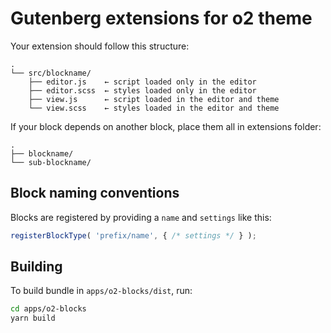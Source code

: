 # Gutenberg extensions for o2 theme

Your extension should follow this structure:

```
.
└── src/blockname/
    ├── editor.js    ← script loaded only in the editor
    ├── editor.scss  ← styles loaded only in the editor
    ├── view.js      ← script loaded in the editor and theme
    └── view.scss    ← styles loaded in the editor and theme
```

If your block depends on another block, place them all in extensions folder:

```
.
├── blockname/
└── sub-blockname/
```

## Block naming conventions

Blocks are registered by providing a `name` and `settings` like this:

```js
registerBlockType( 'prefix/name', { /* settings */ } );
```

## Building

To build bundle in `apps/o2-blocks/dist`, run:

```bash
cd apps/o2-blocks
yarn build
```
